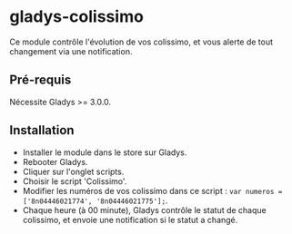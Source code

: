 # gladys-colissimo

Ce module contrôle l'évolution de vos colissimo, et vous alerte de tout changement via une notification.

## Pré-requis

Nécessite Gladys >= 3.0.0.

## Installation

* Installer le module dans le store sur Gladys.
* Rebooter Gladys.
* Cliquer sur l'onglet scripts.
* Choisir le script 'Colissimo'.
* Modifier les numéros de vos colissimo dans ce script : `var numeros = ['8n04446021774', '8n04446021775'];`.
* Chaque heure (à 00 minute), Gladys contrôle le statut de chaque colissimo, et envoie une notification si le statut a changé.
